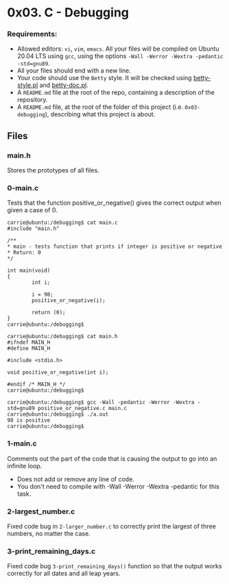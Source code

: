 # 0x03. C - Debugging

### Requirements:
- Allowed editors: `vi`, `vim`, `emacs`.
All your files will be compiled on Ubuntu 20.04 LTS using `gcc`, using the options `-Wall -Werror -Wextra -pedantic -std=gnu89`.
- All your files should end with a new line.
- Your code should use the `Betty` style. It will be checked using [betty-style.pl](https://github.com/holbertonschool/Betty/blob/master/betty-style.pl) and [betty-doc.pl](https://github.com/holbertonschool/Betty/blob/master/betty-doc.pl).
- A `README.md` file at the root of the repo, containing a description of the repository.
- A `README.md` file, at the root of the folder of this project (i.e. `0x03-debugging`), describing what this project is about.

## Files
### main.h
Stores the prototypes of all files.

### 0-main.c
Tests that the function positive_or_negative() gives the correct output when given a case of 0.

```
carrie@ubuntu:/debugging$ cat main.c
#include "main.h"

/**
* main - tests function that prints if integer is positive or negative
* Return: 0
*/

int main(void)
{
        int i;

        i = 98;
        positive_or_negative(i);

        return (0);
}
carrie@ubuntu:/debugging$
```
```
carrie@ubuntu:/debugging$ cat main.h
#ifndef MAIN_H
#define MAIN_H

#include <stdio.h>

void positive_or_negative(int i);

#endif /* MAIN_H */
carrie@ubuntu:/debugging$ 
```

```
carrie@ubuntu:/debugging$ gcc -Wall -pedantic -Werror -Wextra -std=gnu89 positive_or_negative.c main.c
carrie@ubuntu:/debugging$ ./a.out
98 is positive
carrie@ubuntu:/debugging$
```

### 1-main.c
Comments out the part of the code that is causing the output to go into an infinite loop.
- Does not add or remove any line of code.
- You don't need to compile with -Wall -Werror -Wextra -pedantic for this task.

### 2-largest_number.c
Fixed code bug in `2-larger_number.c` to correctly print the largest of three numbers, no matter the case.

### 3-print_remaining_days.c
Fixed code bug `3-print_remaining_days()` function so that the output works correctly for all dates and all leap years.